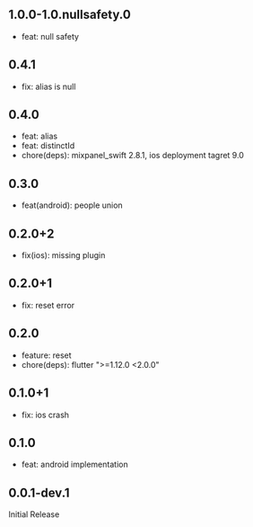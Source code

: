 ## 1.0.0-1.0.nullsafety.0

- feat: null safety

## 0.4.1

- fix: alias is null

## 0.4.0

- feat: alias
- feat: distinctId
- chore(deps): mixpanel_swift 2.8.1, ios deployment tagret 9.0

## 0.3.0

- feat(android): people union

## 0.2.0+2

- fix(ios): missing plugin

## 0.2.0+1

- fix: reset error

## 0.2.0

- feature: reset 
- chore(deps): flutter ">=1.12.0 <2.0.0"

## 0.1.0+1

- fix: ios crash

## 0.1.0

- feat: android implementation

## 0.0.1-dev.1

Initial Release

